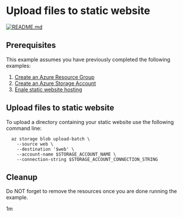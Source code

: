 
# Upload files to static website

[![README.md](https://github.com/Azure-Samples/java-on-azure-examples/actions/workflows/storage_upload-files-to-static-website_README_md.yml/badge.svg)](https://github.com/Azure-Samples/java-on-azure-examples/actions/workflows/storage_upload-files-to-static-website_README_md.yml)

## Prerequisites

This example assumes you have previously completed the following examples:

1. [Create an Azure Resource Group](../../group/create/README.md)
1. [Create an Azure Storage Account](../create/README.md)
1. [Enale static website hosting](../enable-static-website/README.md)

<!-- workflow.cron(0 3 * * 1) -->
<!-- workflow.include(../enable-static-website/README.md) -->

## Upload files to static website

<!-- workflow.run() 

cd storage/upload-files-to-static-website

  -->

To upload a directory containing your static website use the following command
line:

```shell
  az storage blob upload-batch \
    --source web \
    --destination '$web' \
    --account-name $STORAGE_ACCOUNT_NAME \
    --connection-string $STORAGE_ACCOUNT_CONNECTION_STRING
```

<!-- workflow.run() 

sleep 60
cd ../..

  -->

## Cleanup

<!-- workflow.directOnly() 

  export URL=$(az storage account show --name $STORAGE_ACCOUNT_NAME --query primaryEndpoints.web --output tsv)index.html
  export RESULT=$(curl $URL)
  az group delete --name $RESOURCE_GROUP --yes || true
  if [[ "$RESULT" != *"Azure Storage"* ]]; then
    echo "Response did not contain 'This is served from Azure Storage'"
    exit 1
  fi

  -->

Do NOT forget to remove the resources once you are done running the example.

1m
